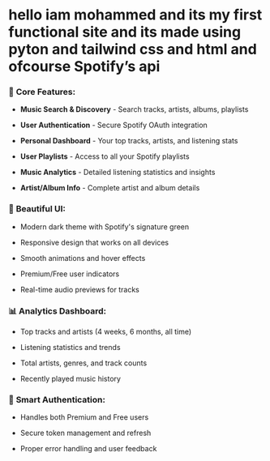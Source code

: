 # hello iam mohammed  and its my first functional site and its made using pyton and tailwind css and html and ofcourse Spotify’s api


### 🎵 **Core Features:**

- **Music Search & Discovery** - Search tracks, artists, albums, playlists

- **User Authentication** - Secure Spotify OAuth integration

- **Personal Dashboard** - Your top tracks, artists, and listening stats

- **User Playlists** - Access to all your Spotify playlists

- **Music Analytics** - Detailed listening statistics and insights

- **Artist/Album Info** - Complete artist and album details

### 🎨 **Beautiful UI:**

- Modern dark theme with Spotify's signature green

- Responsive design that works on all devices

- Smooth animations and hover effects

- Premium/Free user indicators

- Real-time audio previews for tracks

### 📊 **Analytics Dashboard:**

- Top tracks and artists (4 weeks, 6 months, all time)

- Listening statistics and trends

- Total artists, genres, and track counts

- Recently played music history

### 🔐 **Smart Authentication:**

- Handles both Premium and Free users

- Secure token management and refresh

- Proper error handling and user feedback
